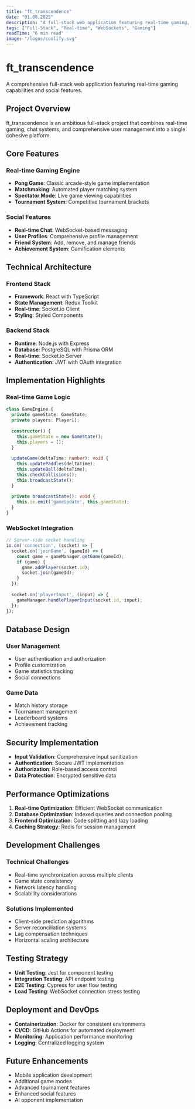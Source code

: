 ```yaml
---
title: "ft_transcendence"
date: "01.08.2025"
description: "A full-stack web application featuring real-time gaming, chat system, and user management."
tags: ["Full-Stack", "Real-time", "WebSockets", "Gaming"]
readTime: "6 min read"
image: "/logos/coolify.svg"
---
```


# ft_transcendence

A comprehensive full-stack web application featuring real-time gaming capabilities and social features.

## Project Overview

ft_transcendence is an ambitious full-stack project that combines real-time gaming, chat systems, and comprehensive user management into a single cohesive platform.

## Core Features

### Real-time Gaming Engine
- **Pong Game**: Classic arcade-style game implementation
- **Matchmaking**: Automated player matching system
- **Spectator Mode**: Live game viewing capabilities
- **Tournament System**: Competitive tournament brackets

### Social Features
- **Real-time Chat**: WebSocket-based messaging
- **User Profiles**: Comprehensive profile management
- **Friend System**: Add, remove, and manage friends
- **Achievement System**: Gamification elements

## Technical Architecture

### Frontend Stack
- **Framework**: React with TypeScript
- **State Management**: Redux Toolkit
- **Real-time**: Socket.io Client
- **Styling**: Styled Components

### Backend Stack
- **Runtime**: Node.js with Express
- **Database**: PostgreSQL with Prisma ORM
- **Real-time**: Socket.io Server
- **Authentication**: JWT with OAuth integration

## Implementation Highlights

### Real-time Game Logic

```typescript
class GameEngine {
  private gameState: GameState;
  private players: Player[];
  
  constructor() {
    this.gameState = new GameState();
    this.players = [];
  }
  
  updateGame(deltaTime: number): void {
    this.updatePaddles(deltaTime);
    this.updateBall(deltaTime);
    this.checkCollisions();
    this.broadcastState();
  }
  
  private broadcastState(): void {
    this.io.emit('gameUpdate', this.gameState);
  }
}
```

### WebSocket Integration

```typescript
// Server-side socket handling
io.on('connection', (socket) => {
  socket.on('joinGame', (gameId) => {
    const game = gameManager.getGame(gameId);
    if (game) {
      game.addPlayer(socket.id);
      socket.join(gameId);
    }
  });
  
  socket.on('playerInput', (input) => {
    gameManager.handlePlayerInput(socket.id, input);
  });
});
```

## Database Design

### User Management
- User authentication and authorization
- Profile customization
- Game statistics tracking
- Social connections

### Game Data
- Match history storage
- Tournament management
- Leaderboard systems
- Achievement tracking

## Security Implementation

- **Input Validation**: Comprehensive input sanitization
- **Authentication**: Secure JWT implementation
- **Authorization**: Role-based access control
- **Data Protection**: Encrypted sensitive data

## Performance Optimizations

1. **Real-time Optimization**: Efficient WebSocket communication
2. **Database Optimization**: Indexed queries and connection pooling
3. **Frontend Optimization**: Code splitting and lazy loading
4. **Caching Strategy**: Redis for session management

## Development Challenges

### Technical Challenges
- Real-time synchronization across multiple clients
- Game state consistency
- Network latency handling
- Scalability considerations

### Solutions Implemented
- Client-side prediction algorithms
- Server reconciliation systems
- Lag compensation techniques
- Horizontal scaling architecture

## Testing Strategy

- **Unit Testing**: Jest for component testing
- **Integration Testing**: API endpoint testing
- **E2E Testing**: Cypress for user flow testing
- **Load Testing**: WebSocket connection stress testing

## Deployment and DevOps

- **Containerization**: Docker for consistent environments
- **CI/CD**: GitHub Actions for automated deployment
- **Monitoring**: Application performance monitoring
- **Logging**: Centralized logging system

## Future Enhancements

- Mobile application development
- Additional game modes
- Advanced tournament features
- Enhanced social features
- AI opponent implementation
